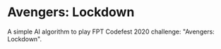 # Avengers: Lockdown
A simple AI algorithm to play FPT Codefest 2020 challenge: "Avengers: Lockdown".
